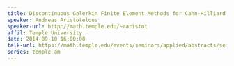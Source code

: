 ```yaml
---
title: Discontinuous Galerkin Finite Element Methods for Cahn-Hilliard Type Models
speaker: Andreas Aristotelous
speaker-url: http://math.temple.edu/~aaristot
affil: Temple University
date: 2014-09-10 16:00:00
talk-url: https://math.temple.edu/events/seminars/applied/abstracts/seminappl.Aristotelous.10Sep14.pdf
series: temple-am
---
```


